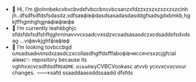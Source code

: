 - 👋 Hi, I’m @olnnbekcvbvcbvdsfvbccbncvbcsanzxfdzzxzxzxzxzxzxzcinh jh..dfsdfsdfdsfsdasdz.xdfsaвфівфdasdsasadasdasddgfsadsgdxbmkb,hgkjffhgmhghgjnвфівфівіфв
- 🌱 I’m currently leahkbghjc sfdsfdsfsdfshfhjghrninavvvcxsadcvxsdzvcxadsasasdczxcdsaddsfsdvdsag ...vіфвvkjghfфівфівф
- 💞️ I’m looking tovbccbgd олsadsadнллsdxzasdczxcollasdhgffdsfffaboфівчяссячrsxzcjgfcial аівмс✨ repository because its vghhvxcvcsdfdsdf`README.mіваd`wyCVBCVookasc atvvb ycxvxcvxcvour changes.
--->safd
ssaaddaassddssaadd
dfsfds

